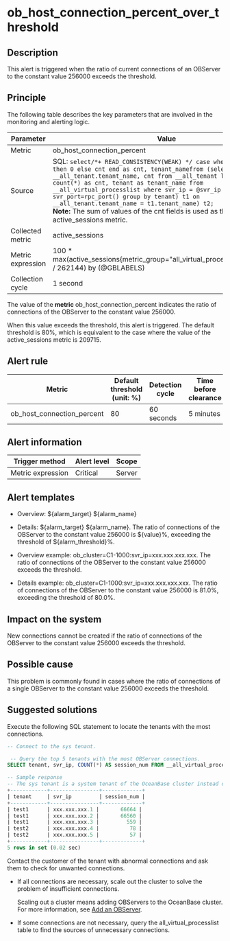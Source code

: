 ob_host_connection_percent_over_threshold 
==============================================================



**Description** 
------------------------------------

This alert is triggered when the ratio of current connections of an OBServer to the constant value 256000 exceeds the threshold.

Principle 
------------------------------

The following table describes the key parameters that are involved in the monitoring and alerting logic. 


|     Parameter     |                                                                                                                                                                                                                                                                             Value                                                                                                                                                                                                                                                                             |
|-------------------|---------------------------------------------------------------------------------------------------------------------------------------------------------------------------------------------------------------------------------------------------------------------------------------------------------------------------------------------------------------------------------------------------------------------------------------------------------------------------------------------------------------------------------------------------------------|
| Metric            | ob_host_connection_percent                                                                                                                                                                                                                                                                                                                                                                                                                                                                                                                                    |
| Source            | SQL:  ```select/*+ READ_CONSISTENCY(WEAK) */ case when cnt is null then 0 else cnt end as cnt, tenant_namefrom (select __all_tenant.tenant_name, cnt from __all_tenant left join (select count(*) as cnt, tenant as tenant_name from __all_virtual_processlist where svr_ip = @svr_ip and svr_port=rpc_port() group by tenant) t1 on __all_tenant.tenant_name = t1.tenant_name) t2; ``` </br> **Note:**  The sum of values of the cnt fields is used as the value of the active_sessions metric. |
| Collected metric  | active_sessions                                                                                                                                                                                                                                                                                                                                                                                                                                                                                                                                               |
| Metric expression | 100 \* max(active_sessions{metric_group="all_virtual_processlist",@LABELS} / 262144) by (@GBLABELS)                                                                                                                                                                                                                                                                                                                                                                                                                                                           |
| Collection cycle  | 1 second                                                                                                                                                                                                                                                                                                                                                                                                                                                                                                                                                      |



The value of the **metric** ob_host_connection_percent indicates the ratio of connections of the OBServer to the constant value 256000. 

When this value exceeds the threshold, this alert is triggered. The default threshold is 80%, which is equivalent to the case where the value of the active_sessions metric is 209715.

**Alert rule** 
-----------------------------------



|           Metric           | Default threshold (unit: %) | Detection cycle | Time before clearance |
|----------------------------|-----------------------------|-----------------|-----------------------|
| ob_host_connection_percent | 80                          | 60 seconds      | 5 minutes             |



**Alert information** 
------------------------------------------



|  Trigger method   | Alert level | Scope  |
|-------------------|-------------|--------|
| Metric expression | Critical    | Server |



**Alert templates** 
----------------------------------------

* Overview: \${alarm_target} \${alarm_name}

  

* Details: \${alarm_target} \${alarm_name}. The ratio of connections of the OBServer to the constant value 256000 is \${value}%, exceeding the threshold of ${alarm_threshold}%.

  

* Overview example: ob_cluster=C1-1000:svr_ip=xxx.xxx.xxx.xxx. The ratio of connections of the OBServer to the constant value 256000 exceeds the threshold.

  

* Details example: ob_cluster=C1-1000:svr_ip=xxx.xxx.xxx.xxx. The ratio of connections of the OBServer to the constant value 256000 is 81.0%, exceeding the threshold of 80.0%.

  




**Impact on the system** 
---------------------------------------------

New connections cannot be created if the ratio of connections of the OBServer to the constant value 256000 exceeds the threshold.

**Possible cause** 
---------------------------------------

This problem is commonly found in cases where the ratio of connections of a single OBServer to the constant value 256000 exceeds the threshold.

**Suggested solutions** 
--------------------------------------------

Execute the following SQL statement to locate the tenants with the most connections. 

```sql
-- Connect to the sys tenant.

 -- Query the top 5 tenants with the most OBServer connections.
SELECT tenant, svr_ip, COUNT(*) AS session_num FROM __all_virtual_processlist GROUP BY tenant, svr_ip ORDER BY session_num DESC limit 5;

-- Sample response
-- The sys tenant is a system tenant of the OceanBase cluster instead of a business tenant.
+------------+----------------+-------------+
| tenant     | svr_ip         | session_num |
+------------+----------------+-------------+
| test1      | xxx.xxx.xxx.1 |       66664 |
| test1      | xxx.xxx.xxx.2 |       66560 |
| test1      | xxx.xxx.xxx.3 |         559 |
| test2      | xxx.xxx.xxx.4 |          78 |
| test2      | xxx.xxx.xxx.5 |          57 |
+------------+----------------+-------------+
5 rows in set (0.02 sec)
```



Contact the customer of the tenant with abnormal connections and ask them to check for unwanted connections. 

* If all connections are necessary, scale out the cluster to solve the problem of insufficient connections. 

  Scaling out a cluster means adding OBServers to the OceanBase cluster. For more information, see [Add an OBServer](../../3.ob-cloud-platform/4.manage-clusters/3.basic-operations/8.manage-the-observer-cluster/2.add-observer.md).
  

* If some connections are not necessary, query the all_virtual_processlist table to find the sources of unnecessary connections.

  



